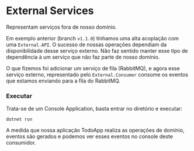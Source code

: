 # External Services

Representam serviços fora de nosso domínio. 

Em exemplo anterior (branch `v1.1.0`) tínhamos uma alta acoplação com uma `External.API`. O sucesso de nossas operações dependiam da disponibilidade desse serviço externo. Não faz sentido manter esse tipo de dependência à um serviço que não faz parte de nosso domínio.

O que fizemos foi adicionar um serviço de fila (RabbitMQ), e agora esse serviço externo, representado pelo `External.Consumer` consome os eventos que estamos enviando para a fila do RabbitMQ.


### Executar

Trata-se de um Console Application, basta entrar no diretório e executar:

```
dotnet run
``` 

A medida que nossa aplicação TodoApp realiza as operações de domínio, eventos são gerados e podemos ver esses eventos no console deste consumidor.